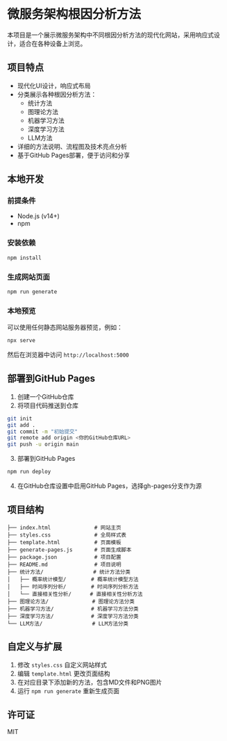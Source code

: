 # 微服务架构根因分析方法

本项目是一个展示微服务架构中不同根因分析方法的现代化网站，采用响应式设计，适合在各种设备上浏览。

## 项目特点

- 现代化UI设计，响应式布局
- 分类展示各种根因分析方法：
  - 统计方法
  - 图理论方法
  - 机器学习方法
  - 深度学习方法
  - LLM方法
- 详细的方法说明、流程图及技术亮点分析
- 基于GitHub Pages部署，便于访问和分享

## 本地开发

### 前提条件

- Node.js (v14+)
- npm

### 安装依赖

```bash
npm install
```

### 生成网站页面

```bash
npm run generate
```

### 本地预览

可以使用任何静态网站服务器预览，例如：

```bash
npx serve
```

然后在浏览器中访问 `http://localhost:5000`

## 部署到GitHub Pages

1. 创建一个GitHub仓库
2. 将项目代码推送到仓库

```bash
git init
git add .
git commit -m "初始提交"
git remote add origin <你的GitHub仓库URL>
git push -u origin main
```

3. 部署到GitHub Pages

```bash
npm run deploy
```

4. 在GitHub仓库设置中启用GitHub Pages，选择gh-pages分支作为源

## 项目结构

```
├── index.html              # 网站主页
├── styles.css              # 全局样式表
├── template.html           # 页面模板
├── generate-pages.js       # 页面生成脚本
├── package.json            # 项目配置
├── README.md               # 项目说明
├── 统计方法/                # 统计方法分类
│   ├── 概率统计模型/        # 概率统计模型方法
│   ├── 时间序列分析/        # 时间序列分析方法
│   └── 直接相关性分析/      # 直接相关性分析方法
├── 图理论方法/              # 图理论方法分类
├── 机器学习方法/            # 机器学习方法分类
├── 深度学习方法/            # 深度学习方法分类
└── LLM方法/                # LLM方法分类
```

## 自定义与扩展

1. 修改 `styles.css` 自定义网站样式
2. 编辑 `template.html` 更改页面结构
3. 在对应目录下添加新的方法，包含MD文件和PNG图片
4. 运行 `npm run generate` 重新生成页面

## 许可证

MIT 
